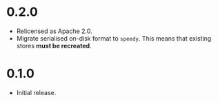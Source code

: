 # 0.2.0

* Relicensed as Apache 2.0.
* Migrate serialised on-disk format to `speedy`. This means that existing stores **must be recreated**.

# 0.1.0

* Initial release.
